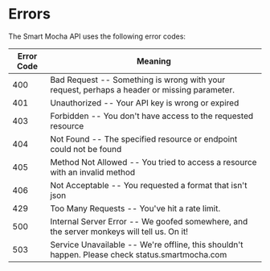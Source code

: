 # Errors

The Smart Mocha API uses the following error codes:


Error Code | Meaning
---------- | -------
400 | Bad Request -- Something is wrong with your request, perhaps a header or missing parameter.
401 | Unauthorized -- Your API key is wrong or expired
403 | Forbidden -- You don't have access to the requested resource
404 | Not Found -- The specified resource or endpoint could not be found
405 | Method Not Allowed -- You tried to access a resource with an invalid method
406 | Not Acceptable -- You requested a format that isn't json
429 | Too Many Requests -- You've hit a rate limit.
500 | Internal Server Error -- We goofed somewhere, and the server monkeys will tell us. On it!
503 | Service Unavailable -- We're offline, this shouldn't happen. Please check status.smartmocha.com
